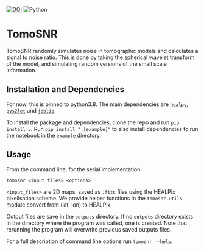 [![DOI](https://zenodo.org/badge/DOI/10.5281/zenodo.3976749.svg)](https://doi.org/10.5281/zenodo.3976749)
![Python](https://img.shields.io/badge/python-3.8-blue)

# TomoSNR

TomoSNR randomly simulates noise in tomographic models and calculates a signal to noise ratio. This is done by taking the spherical wavelet transform of the model, and simulating random versions of the small scale information.

## Installation and Dependencies

For now, this is pinned to python3.8.
The main dependencies are [`healpy`](https://healpy.readthedocs.io/), [`pys2let`](http://astro-informatics.github.io/s2let/) and [`joblib`](https://joblib.readthedocs.io/en/stable/).

To install the package and dependencies, clone the repo and run `pip install .`.
Run `pip install ".[example]"` to also install dependencies to run the notebook in the `example` directory.

## Usage

From the command line, for the serial implementation

`tomosnr <input_files> <options>`

`<input_files>` are 2D maps, saved as `.fits` files using the HEALPix pixelisation scheme.  We provide helper functions in the `tomosnr.utils` module convert from (lat, lon) to HEALPix.

Output files are save in the `outputs` directory.  If no `outputs` directory exists in the directory where the program was called, one is created.  Note that rerunning the program will overwrite previous saved outputs files.

For a full description of command line options run `tomosnr --help`.
